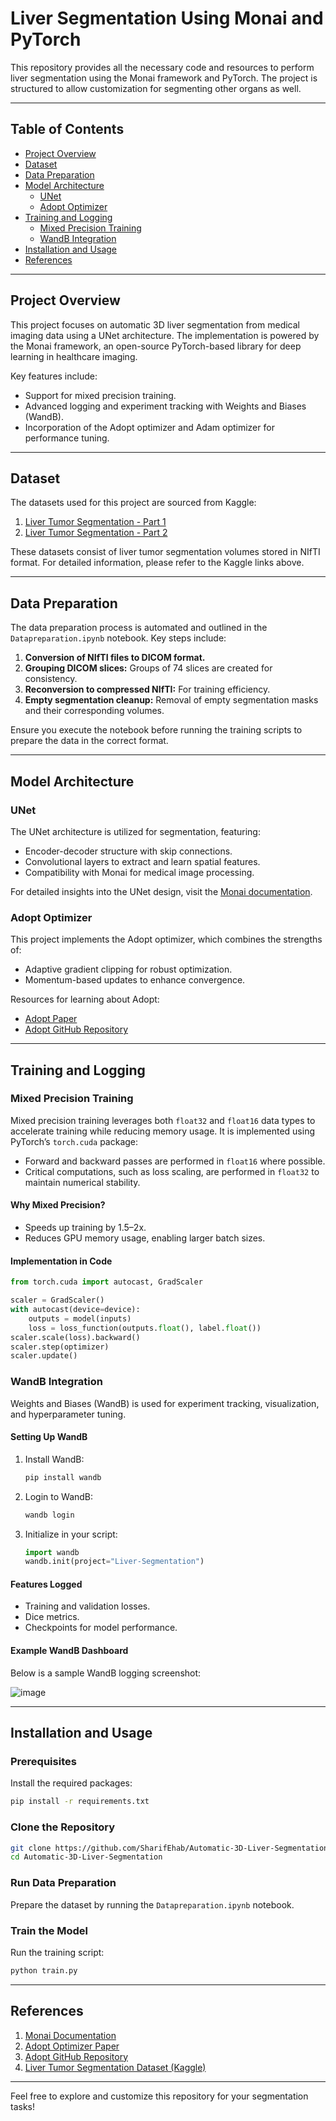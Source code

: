 # Liver Segmentation Using Monai and PyTorch

This repository provides all the necessary code and resources to perform liver segmentation using the Monai framework and PyTorch. The project is structured to allow customization for segmenting other organs as well.

---

## Table of Contents

- [Project Overview](#project-overview)
- [Dataset](#dataset)
- [Data Preparation](#data-preparation)
- [Model Architecture](#model-architecture)
  - [UNet](#unet)
  - [Adopt Optimizer](#adopt-optimizer)
- [Training and Logging](#training-and-logging)
  - [Mixed Precision Training](#mixed-precision-training)
  - [WandB Integration](#wandb-integration)
- [Installation and Usage](#installation-and-usage)
- [References](#references)

---

## Project Overview

This project focuses on automatic 3D liver segmentation from medical imaging data using a UNet architecture. The implementation is powered by the Monai framework, an open-source PyTorch-based library for deep learning in healthcare imaging. 

Key features include:

- Support for mixed precision training.
- Advanced logging and experiment tracking with Weights and Biases (WandB).
- Incorporation of the Adopt optimizer and Adam optimizer for performance tuning.

---

## Dataset

The datasets used for this project are sourced from Kaggle:

1. [Liver Tumor Segmentation - Part 1](https://www.kaggle.com/datasets/andrewmvd/liver-tumor-segmentation)
2. [Liver Tumor Segmentation - Part 2](https://www.kaggle.com/datasets/andrewmvd/liver-tumor-segmentation-part-2)

These datasets consist of liver tumor segmentation volumes stored in NIfTI format. For detailed information, please refer to the Kaggle links above.

---

## Data Preparation

The data preparation process is automated and outlined in the `Datapreparation.ipynb` notebook. Key steps include:

1. **Conversion of NIfTI files to DICOM format.**
2. **Grouping DICOM slices:** Groups of 74 slices are created for consistency.
3. **Reconversion to compressed NIfTI:** For training efficiency.
4. **Empty segmentation cleanup:** Removal of empty segmentation masks and their corresponding volumes.

Ensure you execute the notebook before running the training scripts to prepare the data in the correct format.

---

## Model Architecture

### UNet
The UNet architecture is utilized for segmentation, featuring:

- Encoder-decoder structure with skip connections.
- Convolutional layers to extract and learn spatial features.
- Compatibility with Monai for medical image processing.

For detailed insights into the UNet design, visit the [Monai documentation](https://monai.io/).

### Adopt Optimizer
This project implements the Adopt optimizer, which combines the strengths of:

- Adaptive gradient clipping for robust optimization.
- Momentum-based updates to enhance convergence.

Resources for learning about Adopt:
- [Adopt Paper](https://arxiv.org/abs/2411.02853)
- [Adopt GitHub Repository](https://github.com/iShohei220/adopt)

---

## Training and Logging

### Mixed Precision Training
Mixed precision training leverages both `float32` and `float16` data types to accelerate training while reducing memory usage. It is implemented using PyTorch’s `torch.cuda` package:

- Forward and backward passes are performed in `float16` where possible.
- Critical computations, such as loss scaling, are performed in `float32` to maintain numerical stability.

#### Why Mixed Precision?
- Speeds up training by 1.5–2x.
- Reduces GPU memory usage, enabling larger batch sizes.

#### Implementation in Code
```python
from torch.cuda import autocast, GradScaler

scaler = GradScaler()
with autocast(device=device):
    outputs = model(inputs)
    loss = loss_function(outputs.float(), label.float())
scaler.scale(loss).backward()
scaler.step(optimizer)
scaler.update()
```

### WandB Integration
Weights and Biases (WandB) is used for experiment tracking, visualization, and hyperparameter tuning. 

#### Setting Up WandB
1. Install WandB:
    ```bash
    pip install wandb
    ```
2. Login to WandB:
    ```bash
    wandb login
    ```
3. Initialize in your script:
    ```python
    import wandb
    wandb.init(project="Liver-Segmentation")
    ```

#### Features Logged
- Training and validation losses.
- Dice metrics.
- Checkpoints for model performance.

#### Example WandB Dashboard
Below is a sample WandB logging screenshot:

![image](https://github.com/user-attachments/assets/9b66725f-8f56-4b84-9075-b70d82ec9a74)


---

## Installation and Usage

### Prerequisites
Install the required packages:
```bash
pip install -r requirements.txt
```

### Clone the Repository
```bash
git clone https://github.com/SharifEhab/Automatic-3D-Liver-Segmentation.git
cd Automatic-3D-Liver-Segmentation
```

### Run Data Preparation
Prepare the dataset by running the `Datapreparation.ipynb` notebook.

### Train the Model
Run the training script:
```bash
python train.py
```

---

## References

1. [Monai Documentation](https://monai.io/)
2. [Adopt Optimizer Paper](https://arxiv.org/abs/2411.02853)
3. [Adopt GitHub Repository](https://github.com/iShohei220/adopt)
4. [Liver Tumor Segmentation Dataset (Kaggle)](https://www.kaggle.com/datasets/andrewmvd/liver-tumor-segmentation)

---

Feel free to explore and customize this repository for your segmentation tasks!
